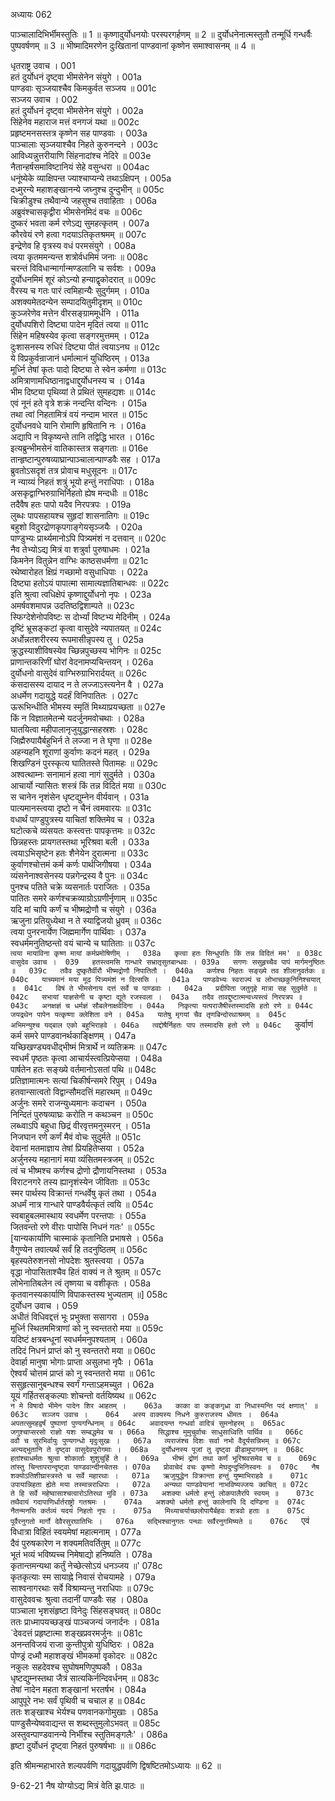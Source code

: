 अध्यायः 062
	
पाञ्चालादिभिर्भीमस्तुतिः ॥ 1 ॥ कृष्णादुर्योधनयोः परस्परगर्हणम् ॥ 2 ॥ दुर्योधनेनात्मस्तुतौ तन्मूर्धि गन्धर्वैः पुष्पवर्षणम् ॥ 3 ॥ भीष्मादिमरणेन दुःखितानां पाण्डवानां कृष्णेन समाश्वासनम् ॥ 4 ॥

धृतराष्ट्र उवाच ।	001  
हतं दुर्योधनं दृष्ट्वा भीमसेनेन संयुगे ।	001a  
पाण्डवाः सृञ्जयाश्चैव किमकुर्वत सञ्जय ॥	001c  
सञ्जय उवाच ।	002  
हतं दुर्योधनं दृष्ट्वा भीमसेनेन संयुगे ।	002a  
सिंहेनेव महाराज मत्तं वनगजं यथा ॥	002c  
प्रहृष्टमनसस्तत्र कृष्णेन सह पाण्डवाः ।	003a  
पाञ्चालाः सृञ्जयाश्चैव निहते कुरुनन्दने ।	003c  
आविध्यन्नुत्तरीयाणि सिंहनादांश्च नेदिरे ॥	003e  
नैतान्हर्षसमाविष्टानियं सेहे वसुन्धरा ॥	004ac  
धनूंष्येके व्याक्षिपन्त ज्याश्चाप्यन्ये तथाऽक्षिपन् ।	005a  
दध्मुरन्ये महाशङ्खानन्ये जघ्नुश्च दुन्दुभीन् ॥	005c  
चिक्रीडुश्च तथैवान्ये जहसुश्च तवाहिताः ।	006a  
अब्रुवंश्चासकृद्वीरा भीमसेनमिदं वचः ॥	006c  
दुष्करं भवता कर्म रणेऽद्य सुमहत्कृतम् ।	007a  
कौरवेयं रणे हत्वा गदयाऽतिकृतश्रमम् ॥	007c  
इन्द्रेणेव हि वृत्रस्य वधं परमसंयुगे ।	008a  
त्वया कृतममन्यन्त शत्रोर्वधमिमं जनाः ॥	008c  
चरन्तं विविधान्मार्गान्मण्डलानि च सर्वशः ।	009a  
दुर्योधनमिमं शूरं कोऽन्यो हन्याद्वृकोदरात् ॥	009c  
वैरस्य च गतः पारं त्वमिहान्यैः सुदुर्गमम् ।	010a  
अशक्यमेतदन्येन सम्पादयितुमीदृशम् ॥	010c  
कुञ्जरेणेव मत्तेन वीरसङ्ग्राममूर्धनि ।	011a  
दुर्योधपशिरो दिष्ट्या पादेन मृदितं त्वया ॥	011c  
सिंहेन महिषस्येव कृत्वा सङ्गरमुत्तमम् ।	012a  
दुःशासनस्य रुधिरं दिष्ट्या पीतं त्वयाऽनघ ॥	012c  
ये विप्रकुर्वन्राजानं धर्मात्मानं युधिष्ठिरम् ।	013a  
मूर्ध्नि तेषां कृतः पादो दिष्ट्या ते स्वेन कर्मणा ॥	013c  
अमित्राणामधिष्ठानाद्वधाद्दुर्योधनस्य च ।	014a  
भीम दिष्ट्या पृथिव्यां ते प्रथितं सुमहद्यशः ॥	014c  
एवं नूनं हते वृत्रे शक्रं नन्दन्ति वन्दिनः ।	015a  
तथा त्वां निहतामित्रं वयं नन्दाम भारत ॥	015c  
दुर्योधनवधे यानि रोमाणि हृषितानि नः ।	016a  
अद्यापि न विकृष्यन्ते तानि तद्विद्धि भारत ।	016c  
इत्यब्रुन्भीमसेनं वातिकास्तत्र सङ्गताः ॥	016e  
तान्हृष्टान्पुरुषव्याघ्रान्पाञ्चालान्पाण्डवैः सह ।	017a  
ब्रुवतोऽसदृशं तत्र प्रोवाच मधुसूदनः ॥	017c  
न न्याय्यं निहतं शत्रुं भूयो हन्तुं नराधिपाः ।	018a  
असकृद्वाग्भिरुग्राभिर्निहतो ह्येष मन्दधीः ॥	018c  
तदैवैष हतः पापो यदैव निरपत्रपः ।	019a  
लुब्धः पापसहायश्च सुहृदां शासनातिगः ॥	019c  
बहुशो विदुरद्रोणकृपगाङ्गेयसृञ्जयैः ।	020a  
पाण्डुभ्यः प्रार्थ्यमानोऽपि पित्र्यमंशं न दत्तवान् ॥	020c  
नैव तेभ्योऽद्य मित्रं वा शत्रुर्वा पुरुषाधमः ।	021a  
किमनेन वितुन्नेन वाग्भिः काष्ठसधर्मणा ॥	021c  
रथेष्वारोहत क्षिप्रं गच्छामो वसुधाधिपाः ।	022a  
दिष्ट्या हतोऽयं पापात्मा सामात्यज्ञातिबान्धवः ॥	022c  
इति श्रुत्वा त्वधिक्षेपं कृष्णाद्दुर्योधनो नृपः ।	023a  
अमर्षवशमापन्न उदतिष्ठद्विशाम्पते ॥	023c  
स्फिग्देशेनोपविष्टः स दोर्भ्यां विष्टभ्य मेदिनीम् ।	024a  
दृष्टिं भ्रूसङ्कटां कृत्वा वासुदेवे न्यपातयत् ॥	024c  
अर्धोन्नतशरीरस्य रूपमासीन्नृपस्य तु ।	025a  
क्रुद्धस्याशीविषस्येव च्छिन्नपुच्छस्य भोगिनः ॥	025c  
प्राणान्तकरिणीं घोरां वेदनामप्यचिन्तयन् ।	026a  
दुर्योधनो वासुदेवं वाग्भिरुग्राभिरार्दयत् ॥	026c  
कंसदासस्य दायाद न ते लज्जाऽस्त्यनेन वै ।	027a  
अधर्मेण गदायुद्धे यदर्हं विनिपातितः ।	027c  
ऊरूभिन्धीति भीमस्य स्मृतिं मिथ्याप्रयच्छता ॥	027e  
किं न विज्ञातमेतन्मे यदर्जुनमवोचथाः ।	028a  
घातयित्वा महीपालानृजुयुद्धान्सहस्रशः ।	028c  
जिह्मैरुपायैर्बहुभिर्न ते लज्जा न ते घृणा ॥	028e  
अहन्यहनि शूराणां कुर्वाणः कदनं महत् ।	029a  
शिखण्डिनं पुरस्कृत्य घातितस्ते पितामहः ॥	029c  
अश्वत्थाम्नः सनामानं हत्वा नागं सुदुर्मते ।	030a  
आचार्यो न्यासितः शस्त्रं किं तन्न विदितं मया ॥	030c  
स चानेन नृशंसेन धृष्टद्युम्नेन वीर्यवान् ।	031a  
पात्यमानस्त्वया दृष्टो न चैनं त्वमवारयः ॥	031c  
वधार्थं पाण्डुपुत्रस्य याचितां शक्तिमेव च ।	032a  
घटोत्कचे व्यंसयतः कस्त्वत्तः पापकृत्तमः ॥	032c  
छिन्नहस्तः प्रायगतस्तथा भूरिश्रवा बली ।	033a  
त्वयाऽभिसृष्टेन हतः शैनेयेन दुरात्मना ॥	033c  
कुर्वाणश्चोत्तमं कर्म कर्णः पार्थजिगीषया ।	034a  
व्यंसनेनाश्वसेनस्य पन्नगेन्द्रस्य वै पुनः ॥	034c  
पुनश्च पतिते चक्रे व्यसनार्तः पराजितः ।	035a  
पातितः समरे कर्णश्चक्रव्याग्रोऽग्रणीर्नृणाम् ॥	035c  
यदि मां चापि कर्णं च भीष्मद्रोणौ च संयुगे ।	036a  
ऋजुना प्रतियुध्येथा न ते स्याद्विजयो ध्रुवम् ॥	036c  
त्वया पुनरनार्येण जिह्ममार्गेण पार्थिवाः ।	037a  
स्वधर्ममनुतिष्ठन्तो वयं चान्ये च घातिताः ॥	037c  
`त्वया मायाविना कृष्ण मायां कर्मप्रमोषिणीम् ।	038a  
कृत्वा हतः सिन्धुपतिः किं तन्न विदितं मम' ॥	038c  
वासुदेव उवाच ।	039  
हतस्त्वमसि गान्धारे सभ्रातृसुतबान्धवः ।	039a  
सगणः ससुहृच्चैव पापं मार्गमनुष्ठितः ॥	039c  
तवैव दुष्कृतैर्वीरौ भीष्मद्रोणौ निपातितौ ।	040a  
कर्णश्च निहतः सङ्ख्ये तव शीलानुवर्तकः ॥	040c  
याच्यमानं मया मूढ पित्र्यमंशं न दित्ससि ।	041a  
पाण्डवेभ्यः स्वराज्यं च लोभाच्छकुनिनिश्चयात् ॥	041c  
विषं ते भीमसेनाय दत्तं सर्वे च पाण्डवाः ।	042a  
प्रदीपिता जतुगृहे मात्रा सह सुदुर्मते ॥	042c  
सभायां याज्ञसेनी च कृष्टा द्यूते रजस्वला ।	043a  
तदैव तावद्दुष्टात्मन्वध्यस्त्वं निरपत्रप ॥	043c  
अनक्षज्ञं च धर्मज्ञं सौबलेनाक्षवेदिना ।	044a  
निकृत्या यत्पराजैषीस्तस्मादसि हतो रणे ॥	044c  
जयद्रथेन पापेन यत्कृष्णा क्लेशिता वने ।	045a  
यातेषु मृगयां चैव तृणबिन्दोरथाश्रमम् ॥	045c  
अभिमन्युश्च यद्बाल एको बहुभिराहवे ।	046a  
त्वद्दोषैर्निहतः पाप तस्मादसि हतो रणे ॥	046c  
`कुर्वाणं कर्म समरे पाण्डवानर्थकाङ्क्षिणम् ।	047a  
यच्छिखण्ड्यवधीद्भीष्मं मित्रार्थे न व्यतिक्रमः ॥	047c  
स्वधर्मं पृष्ठतः कृत्वा आचार्यस्त्वत्प्रियेप्सया ।	048a  
पार्षतेन हतः सङ्ख्ये वर्तमानोऽसतां पथि ॥	048c  
प्रतिज्ञामात्मनः सत्यां चिकीर्षन्समरे रिपुम् ।	049a  
हतवान्सात्वतो विद्वान्सौमदत्तिं महारथम् ॥	049c  
अर्जुनः समरे राजन्युध्यमानः कदाचन ।	050a  
निन्दितं पुरुषव्याघ्रः करोति न कथञ्चन ॥	050c  
लब्ध्वाऽपि बहुधा छिद्रं वीरवृत्तमनुस्मरन् ।	051a  
निजघान रणे कर्णं मैवं वोचः सुदुर्मते ॥	051c  
देवानां मतमाज्ञाय तेषां प्रियहितेप्सया ।	052a  
अर्जुनस्य महानागं मया व्यंसितमस्त्रजम् ॥	052c  
त्वं च भीष्मश्च कर्णश्च द्रोणो द्रौणायनिस्तथा ।	053a  
विराटनगरे तस्य ह्यानृशंस्येन जीविताः ॥	053c  
स्मर पार्थस्य विक्रान्तं गन्धर्वेषु कृतं तथा ।	054a  
अधर्मं नात्र गान्धारे पाण्डवैर्यत्कृतं त्वयि ॥	054c  
स्वबाहुबलमास्थाय स्वधर्मेण परन्तपाः ।	055a  
जितवन्तो रणे वीराः पापोसि निधनं गतः' ॥	055c  
[यान्यकार्याणि चास्माकं कृतानिति प्रभाषसे ।	056a  
वैगुण्येन तवात्यर्थं सर्वं हि तदनुष्ठितम् ॥	056c  
बृहस्पतेरुशनसो नोपदेशः श्रुतस्त्वया ।	057a  
वृद्धा नोपासिताश्चैव हितं वाक्यं न ते श्रुतम् ॥	057c  
लोभेनातिबलेन त्वं तृष्णया च वशीकृतः ।	058a  
कृतवानस्यकार्याणि विपाकस्तस्य भुज्यताम् ॥]	058c  
दुर्योधन उवाच ।	059  
अधीतं विधिवद्दत्तं भूः प्रभुक्ता ससागरा ।	059a  
मूर्ध्नि स्थितममित्राणां को नु स्वन्ततरो मया ॥	059c  
यदिष्टं क्षत्रबन्धूनां स्वधर्ममनुपश्यताम् ।	060a  
तदिदं निधनं प्राप्तं को नु स्वन्ततरो मया ॥	060c  
देवार्हा मानुषा भोगाः प्राप्ता असुलभा नृपैः ।	061a  
ऐश्वर्यं चोत्तमं प्राप्तं को नु स्वन्ततरो मया ॥	061c  
ससुहृत्सानुबन्धश्च स्वर्गं गन्ताऽहमच्युत ।	062a  
यूयं गर्हितसङ्कल्पाः शोचन्तो वर्तयिष्यथ ॥	062c  
`न मे विषादो भीमेन पादेन शिर आहतम् ।	063a  
काका वा कङ्कगृध्रा वा निधास्यन्ति पदं क्षणात्' ॥	063c  
सञ्जय उवाच ।	064  
अस्य वाक्यस्य निधने कुरुराजस्य धीमतः ।	064a  
अपतत्सुमहद्वर्षं पुष्पाणां पुण्यगन्धिनाम् ॥	064c  
अवादयन्त गन्धर्वा वादित्रं सुमनोहरम् ॥	065ac  
जगुश्चाप्सरसो राज्ञो यशः सम्बद्धमेव च ।	066a  
सिद्धाश्च मुमुचुर्वाचः साधुसाध्विति पार्थिव ॥	066c  
ववौ च सुरभिर्वायुः पुण्यगन्धो मृदुःसुखः ।	067a  
व्यराजंश्च दिशः सर्वा नभो वैदूर्यसन्निभम् ॥	067c  
अत्यद्भुतानि ते दृष्ट्वा वासुदेवपुरोगमाः ।	068a  
दुर्योधनस्य पूजां तु दृष्ट्वा व्रीडामुपागमन् ॥	068c  
हतांश्चाधर्मतः श्रुत्वा शोकार्ताः शुशुचुर्हि ते ।	069a  
भीष्मं द्रोणं तथा कर्णं भूरिश्रवसमेव च ॥	069c  
तांस्तु चिन्तापरान्दृष्ट्वा पाण्डवान्दीनचेतसः ।	070a  
प्रोवाचेदं वचः कृष्णो मेघदुन्दुभिनिस्वनः ॥	070c  
नैष शक्योऽतिशीघ्रास्त्रस्ते च सर्वे महारथाः ।	071a  
ऋजुयुद्धेन विक्रान्ता हन्तुं युष्माभिराहवे ॥	071c  
उपायान्निहता ह्येते मया तस्मान्नराधिपाः ।	072a  
अन्यथा पाण्डवेयानां नाभविष्यज्जयः क्वचित् ॥	072c  
ते हि सर्वे महेष्वासाश्चत्वारोऽतिरथा मुवि ।	073a  
अशक्या धर्मतो हन्तुं लोकपालैरपि स्वयम् ॥	073c  
तथैवायं गदापाणिर्धार्तराष्ट्रो गतश्रमः ।	074a  
अशक्यो धर्मतो हन्तुं कालेनापि दि दण्डिना ॥	074c  
नैतन्मनसि कर्तव्यं यदयं निहतो नृपः ।	075a  
मिथ्याचर्याच्छलोपायैर्बहवः शत्रवो हताः ॥	075c  
पूर्वैरनुगतो मार्गो देवैरसुरघातिभिः ।	076a  
सद्भिश्चानुगतः पन्थाः सर्वैरनुगमिष्यते ॥	076c  
`एवं विधात्रा विहितं स्वयमेषां महात्मनाम् ।	077a  
दैवं पुरुषकारेण न शक्यमतिवर्तितुम् ॥	077c  
भूतं भव्यं भविष्यच्च निमेषाद्यो हनिष्यति ।	078a  
कृतान्तमन्यथा कर्तुं नेच्छेत्सोऽयं धनञ्जय ॥'	078c  
कृतकृत्याः स्म सायाह्ने निवासं रोचयामहे ।	079a  
साश्वनागरथाः सर्वे विश्राम्यन्तु नराधिपाः ॥	079c  
वासुदेववचः श्रुत्वा तदानीं पाण्डवैः सह ।	080a  
पाञ्चाला भृशसंहृष्टा विनेदुः सिंहसङ्घवत् ॥	080c  
ततः प्राध्मापयच्छङ्खं पाञ्चजन्यं जनार्दनः ।	081a  
`देवदत्तं प्रहृष्टात्मा शङ्खप्रवरमर्जुनः ॥	081c  
अनन्तविजयं राजा कुन्तीपुत्रो युधिष्ठिरः ।	082a  
पोण्ड्रं दध्मौ महाशङ्खं भीमकर्मा वृकोदरः ॥	082c  
नकुलः सहदेवश्च सुघोषमणिपुष्पकौ ।	083a  
धृष्टद्युम्नस्तथा जैत्रं सात्यकिर्नन्दिवर्धनम् ॥	083c  
तेषां नादेन महता शङ्खानां भरतर्षभ ।	084a  
आपुपूरे नभः सर्वं पृथिवी च चचाल ह ॥	084c  
ततः शङ्खाश्च भेर्यश्च पणवानकगोमुखाः ।	085a  
पाण्डुसैन्येष्ववाद्यन्त स शब्दस्तुमुलोऽभवत् ॥	085c  
अस्तुवन्पाण्डवानन्ये निर्भीश्च स्तुतिमङ्गलैः' ।	086a  
हृष्टा दुर्योधनं दृष्ट्वा निहतं पुरुषर्षभाः ॥ ॥	086c  
	
इति श्रीमन्महाभारते शल्यपर्वणि गदायुद्धपर्वणि द्विषष्टितमोऽध्यायः ॥ 62 ॥

9-62-21 नैष योग्योऽद्य मित्रं वेति झ.पाठः ॥
